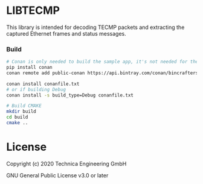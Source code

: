 # LIBTECMP

This library is intended for decoding TECMP packets and extracting the
captured Ethernet frames and status messages.

### Build

```sh
# Conan is only needed to build the sample app, it's not needed for the library itself
pip install conan
conan remote add public-conan https://api.bintray.com/conan/bincrafters/public-conan

conan install conanfile.txt
# or if building Debug
conan install -s build_type=Debug conanfile.txt

# Build CMAKE
mkdir build
cd build
cmake ..
```

# License

Copyright (c) 2020 Technica Engineering GmbH

GNU General Public License v3.0 or later
